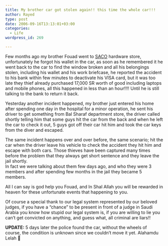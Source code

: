 ```yaml
---
title: My brother car got stolen again!! this time the whole car!!!
author: Rayed
type: post
date: 2006-09-16T13:13:01+03:00
categories:
  - Life
wordpress_id: 269

---
```

<p>Few months ago my brother Fouad went to <a href="http://saco-ksa.com/">SACO</a> hardware store, unfortunately he forgot his wallet in the car, as soon as he remembered it he went back to the car to find the window broken and all his belongings stolen, including his wallet and his work briefcase, he reported the accident to his bank within few minutes to deactivate his VISA card, but it was too late they thief already purchased 17,000 SR worth of good including laptops and mobile phones, all this happened in less than an hour!!!! Until he is still talking to the bank to return it back.</p>
<p>Yesterday another incident happened, my brother just entered his home after spending one day in the hospital for a minor operation, he sent his driver to get something from Bal Sharaf department store, the driver called shortly telling him that some guys hit the car from the back and when he left the car to check it out, 5 guys got off their car hit him and took the car keys from the diver and escaped.</p>
<p>The same incident happens over and over before, the same scenario; hit the car when the driver leave his vehicle to check the accident they hit him and escape with both cars. Those thieves have been captured many times before the problem that they always get short sentence and they leave the jail shortly.<br />
In fact we were talking about them few days ago, and who they were 3 members and after spending few months in the jail they became 5 members.</p>
<p>All I can say is god help you Fouad, and In Shal Allah you will be rewarded in heaven for these unfortunate events that happening to you.</p>
<p>Of course a special thank to our legal system represented by our beloved judges, if you have a &#8220;chance&#8221; to be present in front of a judge in Saudi Arabia you know how stupid our legal system is, if you are willing to lie you can&#8217;t get convicted on anything, and guess what, all criminal are liars!!</p>
<p><b>UPDATE:</b> 5 days later the police found the car, without the wheels of course, the condition is unknown since we couldn&#8217;t move it yet. Alahamdu Lelah 🙂</p>
